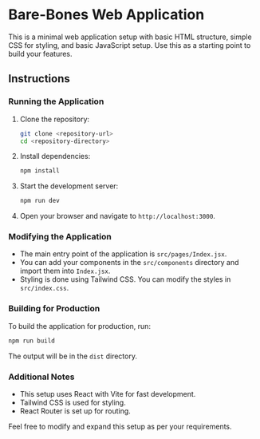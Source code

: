 # Bare-Bones Web Application

This is a minimal web application setup with basic HTML structure, simple CSS for styling, and basic JavaScript setup. Use this as a starting point to build your features.

## Instructions

### Running the Application

1. Clone the repository:
   ```bash
   git clone <repository-url>
   cd <repository-directory>
   ```

2. Install dependencies:
   ```bash
   npm install
   ```

3. Start the development server:
   ```bash
   npm run dev
   ```

4. Open your browser and navigate to `http://localhost:3000`.

### Modifying the Application

- The main entry point of the application is `src/pages/Index.jsx`.
- You can add your components in the `src/components` directory and import them into `Index.jsx`.
- Styling is done using Tailwind CSS. You can modify the styles in `src/index.css`.

### Building for Production

To build the application for production, run:
```bash
npm run build
```

The output will be in the `dist` directory.

### Additional Notes

- This setup uses React with Vite for fast development.
- Tailwind CSS is used for styling.
- React Router is set up for routing.

Feel free to modify and expand this setup as per your requirements.